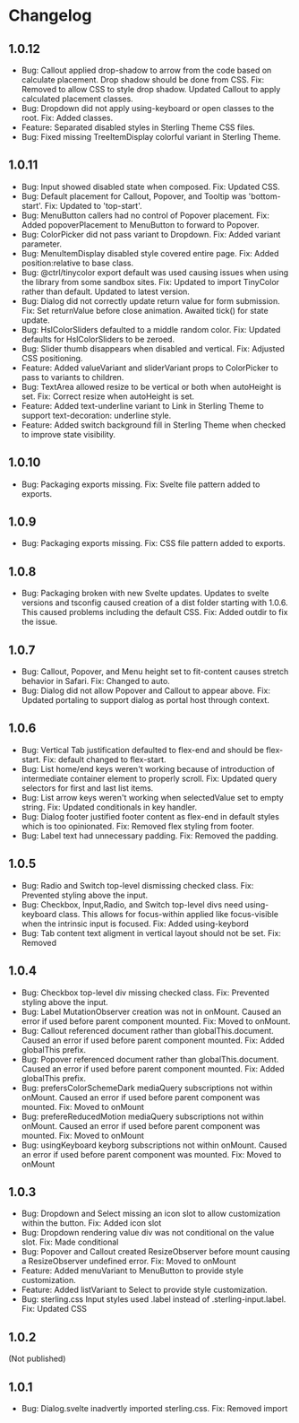 # Changelog

## 1.0.12

- Bug: Callout applied drop-shadow to arrow from the code based on calculate placement. Drop shadow should be done from CSS. Fix: Removed to allow CSS to style drop shadow. Updated Callout to apply calculated placement classes.
- Bug: Dropdown did not apply using-keyboard or open classes to the root. Fix: Added classes.
- Feature: Separated disabled styles in Sterling Theme CSS files.
- Bug: Fixed missing TreeItemDisplay colorful variant in Sterling Theme.

## 1.0.11

- Bug: Input showed disabled state when composed. Fix: Updated CSS.
- Bug: Default placement for Callout, Popover, and Tooltip was 'bottom-start'. Fix: Updated to 'top-start'.
- Bug: MenuButton callers had no control of Popover placement. Fix: Added popoverPlacement to MenuButton to forward to Popover.
- Bug: ColorPicker did not pass variant to Dropdown. Fix: Added variant parameter.
- Bug: MenuItemDisplay disabled style covered entire page. Fix: Added position:relative to base class.
- Bug: @ctrl/tinycolor export default was used causing issues when using the library from some sandbox sites. Fix: Updated to import TinyColor rather than default. Updated to latest version.
- Bug: Dialog did not correctly update return value for form submission. Fix: Set returnValue before close animation. Awaited tick() for state update.
- Bug: HslColorSliders defaulted to a middle random color. Fix: Updated defaults for HslColorSliders to be zeroed.
- Bug: Slider thumb disappears when disabled and vertical. Fix: Adjusted CSS positioning.
- Feature: Added valueVariant and sliderVariant props to ColorPicker to pass to variants to children.
- Bug: TextArea allowed resize to be vertical or both when autoHeight is set. Fix: Correct resize when autoHeight is set.
- Feature: Added text-underline variant to Link in Sterling Theme to support text-decoration: underline style.
- Feature: Added switch background fill in Sterling Theme when checked to improve state visibility.

## 1.0.10

- Bug: Packaging exports missing. Fix: Svelte file pattern added to exports.

## 1.0.9

- Bug: Packaging exports missing. Fix: CSS file pattern added to exports.

## 1.0.8

- Bug: Packaging broken with new Svelte updates. Updates to svelte versions and tsconfig caused creation of a dist folder starting with 1.0.6. This caused problems including the default CSS. Fix: Added outdir to fix the issue.

## 1.0.7

- Bug: Callout, Popover, and Menu height set to fit-content causes stretch behavior in Safari. Fix: Changed to auto.
- Bug: Dialog did not allow Popover and Callout to appear above. Fix: Updated portaling to support dialog as portal host through context.

## 1.0.6

- Bug: Vertical Tab justification defaulted to flex-end and should be flex-start. Fix: default changed to flex-start.
- Bug: List home/end keys weren't working because of introduction of intermediate container element to properly scroll. Fix: Updated query selectors for first and last list items.
- Bug: List arrow keys weren't working when selectedValue set to empty string. Fix: Updated conditionals in key handler.
- Bug: Dialog footer justified footer content as flex-end in default styles which is too opinionated. Fix: Removed flex styling from footer.
- Bug: Label text had unnecessary padding. Fix: Removed the padding.

## 1.0.5

- Bug: Radio and Switch top-level dismissing checked class. Fix: Prevented styling above the input.
- Bug: Checkbox, Input,Radio, and Switch top-level divs need using-keyboard class. This allows for focus-within applied like focus-visible when the intrinsic input is focused. Fix: Added using-keybord
- Bug: Tab content text aligment in vertical layout should not be set. Fix: Removed

## 1.0.4

- Bug: Checkbox top-level div missing checked class. Fix: Prevented styling above the input.
- Bug: Label MutationObserver creation was not in onMount. Caused an error if used before parent component mounted. Fix: Moved to onMount.
- Bug: Callout referenced document rather than globalThis.document. Caused an error if used before parent component mounted. Fix: Added globalThis prefix.
- Bug: Popover referenced document rather than globalThis.document. Caused an error if used before parent component mounted. Fix: Added globalThis prefix.
- Bug: prefersColorSchemeDark mediaQuery subscriptions not within onMount. Caused an error if used before parent component was mounted. Fix: Moved to onMount
- Bug: prefereReducedMotion mediaQuery subscriptions not within onMount. Caused an error if used before parent component was mounted. Fix: Moved to onMount
- Bug: usingKeyboard keyborg subscriptions not within onMount. Caused an error if used before parent component was mounted. Fix: Moved to onMount

## 1.0.3

- Bug: Dropdown and Select missing an icon slot to allow customization within the button. Fix: Added icon slot
- Bug: Dropdown rendering value div was not conditional on the value slot. Fix: Made conditional
- Bug: Popover and Callout created ResizeObserver before mount causing a ResizeObserver undefined error. Fix: Moved to onMount
- Feature: Added menuVariant to MenuButton to provide style customization.
- Feature: Added listVariant to Select to provide style customization.
- Bug: sterling.css Input styles used .label instead of .sterling-input.label. Fix: Updated CSS

## 1.0.2

(Not published)

## 1.0.1

- Bug: Dialog.svelte inadvertly imported sterling.css. Fix: Removed import
